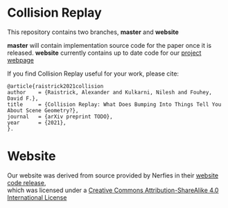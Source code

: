 # Collision Replay

This repository contains two branches, **master** and **website**

**master** will contain implementation source code for the paper once it is released.
**website** currently contains up to date code for our [project webpage](http://fouheylab.eecs.umich.edu/~alexrais/collision/)


If you find Collision Replay useful for your work, please cite:
```
@article{raistrick2021collision
author    = {Raistrick, Alexander and Kulkarni, Nilesh and Fouhey, David F.},
title     = {Collision Replay: What Does Bumping Into Things Tell You About Scene Geometry?},
journal   = {arXiv preprint TODO},
year      = {2021},
}.
```

# Website

Our website was derived from source provided by Nerfies in their [website code release](https://github.com/nerfies/nerfies.github.io), </a><br />which was licensed under a <a rel="license" href="http://creativecommons.org/licenses/by-sa/4.0/">Creative Commons Attribution-ShareAlike 4.0 International License</a>
